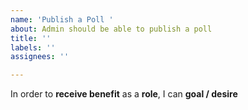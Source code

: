 ```yaml
---
name: 'Publish a Poll '
about: Admin should be able to publish a poll
title: ''
labels: ''
assignees: ''

---
```


In order to **receive benefit** as a **role**, I can **goal / desire**

